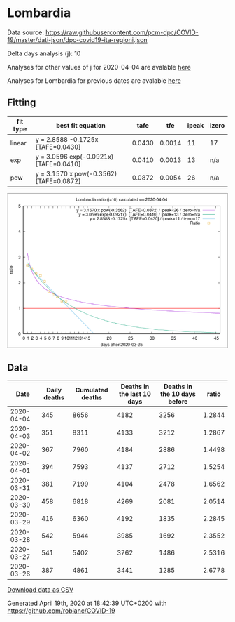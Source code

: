# Lombardia

Data source: https://raw.githubusercontent.com/pcm-dpc/COVID-19/master/dati-json/dpc-covid19-ita-regioni.json

Delta days analysis (j): 10

Analyses for other values of j for 2020-04-04 are avalable [here](../2020-04-04/README.md)

Analyses for Lombardia for previous dates are avalable [here](../README.md)

## Fitting 
|fit type|best fit equation|tafe|tfe|ipeak|izero|
|-------|-----|--------|------|---|---|
|linear|y = 2.8588 -0.1725x  [TAFE=0.0430]|0.0430|0.0014|11|17|
|exp|y = 3.0596 exp(-0.0921x)  [TAFE=0.0410]|0.0410|0.0013|13|n/a|
|pow|y = 3.1570 x pow(-0.3562)  [TAFE=0.0872]|0.0872|0.0054|26|n/a|

![Plot](COVID-19_lombardia_j10_2020-04-04.png)

## Data
|Date|Daily deaths|Cumulated deaths|Deaths in the last 10 days|Deaths in the 10 days before|ratio|
|----|----------|-----------|-------|--------------------|-----|
|2020-04-04|345|8656|4182|3256|1.2844|
|2020-04-03|351|8311|4133|3212|1.2867|
|2020-04-02|367|7960|4184|2886|1.4498|
|2020-04-01|394|7593|4137|2712|1.5254|
|2020-03-31|381|7199|4104|2478|1.6562|
|2020-03-30|458|6818|4269|2081|2.0514|
|2020-03-29|416|6360|4192|1835|2.2845|
|2020-03-28|542|5944|3985|1692|2.3552|
|2020-03-27|541|5402|3762|1486|2.5316|
|2020-03-26|387|4861|3441|1285|2.6778|

[Download data as CSV](COVID-19_lombardia_j10_2020-04-04.csv)

Generated April 19th, 2020 at 18:42:39 UTC+0200 with https://github.com/robianc/COVID-19

